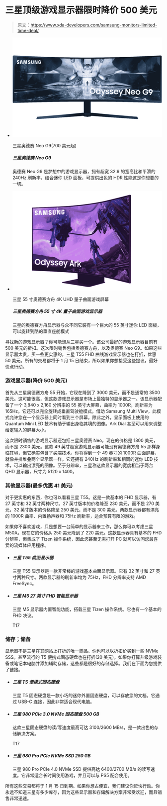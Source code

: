 # 三星顶级游戏显示器限时降价 500 美元

> 原文：<https://www.xda-developers.com/samsung-monitors-limited-time-deal/>

*   <picture>![The Odyssey Neo G9 is the dream gaming monitow, with an ultra-wide 32:9 aspect ratio and smooth 240Hz refresh rate combined with mini-LED panel that delivers fantastic HDR performance. It's everything you could want, and it's discounted to $1,599.99, which is a great price.](img/4a0155ba13d3599a4f54f2f6ac88ec05.png)</picture>

    三星奥德赛 Neo G9(700 美元起)

    ##### 三星奥德赛 Neo G9

    奥德赛 Neo G9 是梦想中的游戏显示器，拥有超宽 32:9 的宽高比和平滑的 240Hz 刷新率，结合迷你 LED 面板，可提供出色的 HDR 性能这是你想要的一切。

*   <picture>![](img/093854c325d09f71879adba9c7c885f4.png)</picture>

    三星 55 寸奥德赛方舟 4K UHD 量子曲面游戏屏幕

    ##### 三星奥德赛方舟 55 寸 4K 量子曲面游戏显示器

    三星的奥德赛方舟显示器与众不同它装有一个巨大的 55 英寸迷你 LED 面板，可以旋转到酷的垂直座舱模式

寻找新的游戏显示器？你可能想从三星买一个。该公司最好的游戏显示器目前有 500 美元的折扣。这次限时销售包括奥德赛方舟，以及奥德赛 Neo G9。如果这些显示器太贵，买一些更实惠的，三星 T55 FHD 曲线游戏显示器也在打折，优惠 50 美元。所有的交易都将于 1 月 15 日结束，所以如果你想接受这些提议，最好快点行动。

### 游戏显示器(降价 500 美元)

首先从三星奥德赛方舟 55 开始，它现在降到了 3000 美元，而不是通常的 3500 美元。这可能很高，但这款游戏显示器是市场上最独特的显示器之一。该显示器配备了一个 3,840 x 2,160 分辨率的 55 英寸大屏幕，曲率为 1000R，刷新率为 165Hz。它还可以完全旋转成垂直驾驶舱模式。借助 Samsung Multi View，此模式允许您在一个显示器上同时看到三个屏幕。除此之外，显示面板上使用的 Quantum Mini LED 技术有助于输出身临其境的图像。Ark Dial 甚至可以用来调整给定输入的屏幕大小。

这次限时销售的游戏显示器还包括三星奥德赛 Neo，现在的价格是 1800 美元，而不是 2300 美元。这款 49 英寸超宽游戏显示器可能没有奥德赛方舟 55 那样身临其境，但它确实包含了尖端技术。你将得到一个 49 英寸的 1000R 曲面屏幕，就像并排堆叠两个显示器一样。它还拥有 240Hz 的刷新率和相同的迷你 LED 技术，可以输出漂亮的图像。至于分辨率，三星称这款显示器的宽度相当于两台 QHD 显示器，尺寸为 5120 x 1400。

### 其他显示器(最多优惠 41 美元)

对于更实惠的东西，你也可以看看三星 T55。这是一款基本的 FHD 显示器，有 27 英寸和 32 英寸两种尺寸。27 英寸版本的价格降至 230 美元，而不是 270 美元，32 英寸版本的价格降至 250 美元，而不是 300 美元。两款显示器都有漂亮的 1000R 曲率、内置扬声器和 75Hz 刷新率，适合预算有限的游戏。

如果你不喜欢游戏，只是想要一台简单的显示器来工作，那么你可以考虑三星 M50A。现在它的价格从 250 美元降到了 220 美元。这款显示器具有基本的 FHD 分辨率，但集成了 Tizen 操作系统，因此您甚至无需打开 PC 就可以访问您最喜爱的流媒体应用程序。

*   ##### 三星 T55 曲面显示器

    三星 T55 显示器是一款非常棒的游戏基本曲面显示器。它有 32 英寸和 27 英寸两种尺寸。两款显示器的刷新率均为 75Hz，FHD 分辨率支持 AMD FreeSync。

*   ##### 三星 M5 27 英寸 FHD 智能显示器

    三星 M5 显示器内置智能功能，搭载三星 Tizen 操作系统。它也有一个基本的 FHD 决议。

    T17

### 储存；储备

显示器不是三星在其网站上打折的唯一商品。你也可以以折扣价买到一些 NVMe SSS。甚至流行的 T5 便携式固态硬盘也在打折(20 美元)。如果你打算升级游戏装备或笔记本电脑并添加辅助存储，这些都是很好的存储选择。我们在下面为您提供了链接。

*   ##### 三星 T5 便携式固态硬盘

    三星 T5 固态硬盘是一款小巧的迷你外置固态硬盘，可以存放您的文档。它通过 USB-C 连接，因此非常适合现代电脑。

*   ##### 三星 980 PCIe 3.0 NVMe 固态硬盘 500 GB

    这款三星固态硬盘的读/写速度最高可达 3100/2600 MB/s，是一款出色的存储解决方案。

    T17
*   ##### 三星 980 Pro PCIe NVMe SSD 250 GB

    三星 980 Pro PCIe 4.0 NVMe SSD 提供高达 6400/2700 MB/s 的读写速度。它非常适合长时间使用游戏，并且可以与 PS5 配合使用。

所有这些交易都将于 1 月 15 日到期。如果你想占便宜，我们建议你赶快行动。你永远不知道三星有多少库存，因为这些显示器和存储解决方案非常受欢迎，而且销售非常迅速。